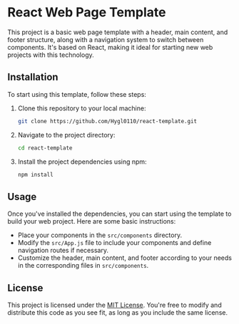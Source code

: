 # React Web Page Template

This project is a basic web page template with a header, main content, and footer structure, along with a navigation system to switch between components. It's based on React, making it ideal for starting new web projects with this technology.

## Installation

To start using this template, follow these steps:

1. Clone this repository to your local machine:

   ```bash
   git clone https://github.com/Hygl0110/react-template.git
   ```

2. Navigate to the project directory:

   ```bash
   cd react-template
   ```

3. Install the project dependencies using npm:

   ```bash
   npm install
   ```

## Usage

Once you've installed the dependencies, you can start using the template to build your web project. Here are some basic instructions:

- Place your components in the `src/components` directory.
- Modify the `src/App.js` file to include your components and define navigation routes if necessary.
- Customize the header, main content, and footer according to your needs in the corresponding files in `src/components`.

## License

This project is licensed under the [MIT License](https://opensource.org/licenses/MIT). You're free to modify and distribute this code as you see fit, as long as you include the same license.
